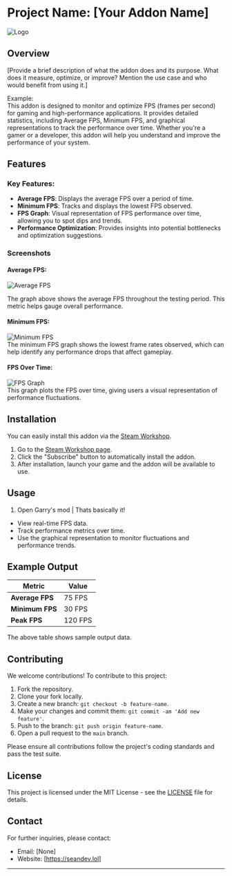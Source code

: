 # Project Name: [Your Addon Name]

![Logo](https://github.com/user-attachments/assets/4ce70a1a-c106-4d9b-9cfc-40b5255496bc)


## Overview

[Provide a brief description of what the addon does and its purpose. What does it measure, optimize, or improve? Mention the use case and who would benefit from using it.]

Example:  
This addon is designed to monitor and optimize FPS (frames per second) for gaming and high-performance applications. It provides detailed statistics, including Average FPS, Minimum FPS, and graphical representations to track the performance over time. Whether you're a gamer or a developer, this addon will help you understand and improve the performance of your system.

## Features

### Key Features:
- **Average FPS**: Displays the average FPS over a period of time.
- **Minimum FPS**: Tracks and displays the lowest FPS observed.
- **FPS Graph**: Visual representation of FPS performance over time, allowing you to spot dips and trends.
- **Performance Optimization**: Provides insights into potential bottlenecks and optimization suggestions.

### Screenshots

#### Average FPS:
![Average FPS](https://github.com/user-attachments/assets/5501e7e8-aa05-4fdc-b4c9-e7df79f194e6)


The graph above shows the average FPS throughout the testing period. This metric helps gauge overall performance.

#### Minimum FPS:
![Minimum FPS](https://github.com/user-attachments/assets/5501e7e8-aa05-4fdc-b4c9-e7df79f194e6)  
The minimum FPS graph shows the lowest frame rates observed, which can help identify any performance drops that affect gameplay.

#### FPS Over Time:
![FPS Graph](https://github.com/user-attachments/assets/5501e7e8-aa05-4fdc-b4c9-e7df79f194e6)  
This graph plots the FPS over time, giving users a visual representation of performance fluctuations.

## Installation

You can easily install this addon via the [Steam Workshop](https://steamcommunity.com/).

1. Go to the [Steam Workshop page](https://steamcommunity.com/).
2. Click the "Subscribe" button to automatically install the addon.
3. After installation, launch your game and the addon will be available to use.

## Usage
1. Open Garry's mod | Thats basically it!

- View real-time FPS data.
- Track performance metrics over time.
- Use the graphical representation to monitor fluctuations and performance trends.

## Example Output

| Metric          | Value        |
|-----------------|--------------|
| **Average FPS** | 75 FPS       |
| **Minimum FPS** | 30 FPS       |
| **Peak FPS**    | 120 FPS      |

The above table shows sample output data.

## Contributing

We welcome contributions! To contribute to this project:

1. Fork the repository.
2. Clone your fork locally.
3. Create a new branch: `git checkout -b feature-name`.
4. Make your changes and commit them: `git commit -am 'Add new feature'`.
5. Push to the branch: `git push origin feature-name`.
6. Open a pull request to the `main` branch.

Please ensure all contributions follow the project's coding standards and pass the test suite.

## License

This project is licensed under the MIT License - see the [LICENSE](LICENSE) file for details.

## Contact

For further inquiries, please contact:

- Email: [None]
- Website: [https://seandev.lol]

---
